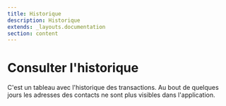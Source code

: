 ```yaml
---
title: Historique
description: Historique
extends: _layouts.documentation
section: content
---
```


# Consulter l'historique 

C'est un tableau avec l'historique des transactions. Au bout de quelques jours les adresses des contacts ne sont plus visibles dans l'application.
